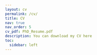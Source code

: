 ```yaml
---
layout: cv
permalink: /cv/
title: CV
nav: true
nav_order: 5
cv_pdf: PhD_Resume.pdf
description: You can download my CV here 
toc:
  sidebar: left
---
```

